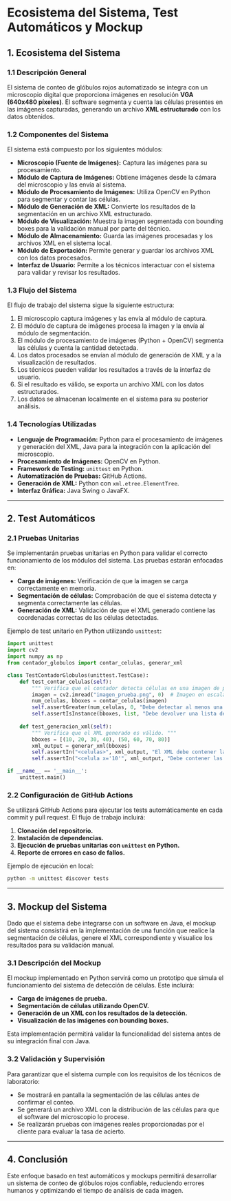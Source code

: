 # Ecosistema del Sistema, Test Automáticos y Mockup

## 1. Ecosistema del Sistema

### 1.1 Descripción General
El sistema de conteo de glóbulos rojos automatizado se integra con un microscopio digital que proporciona imágenes en resolución **VGA (640x480 píxeles)**. El software segmenta y cuenta las células presentes en las imágenes capturadas, generando un archivo **XML estructurado** con los datos obtenidos.

### 1.2 Componentes del Sistema
El sistema está compuesto por los siguientes módulos:

- **Microscopio (Fuente de Imágenes):** Captura las imágenes para su procesamiento.
- **Módulo de Captura de Imágenes:** Obtiene imágenes desde la cámara del microscopio y las envía al sistema.
- **Módulo de Procesamiento de Imágenes:** Utiliza OpenCV en Python para segmentar y contar las células.
- **Módulo de Generación de XML:** Convierte los resultados de la segmentación en un archivo XML estructurado.
- **Módulo de Visualización:** Muestra la imagen segmentada con bounding boxes para la validación manual por parte del técnico.
- **Módulo de Almacenamiento:** Guarda las imágenes procesadas y los archivos XML en el sistema local.
- **Módulo de Exportación:** Permite generar y guardar los archivos XML con los datos procesados.
- **Interfaz de Usuario:** Permite a los técnicos interactuar con el sistema para validar y revisar los resultados.

### 1.3 Flujo del Sistema
El flujo de trabajo del sistema sigue la siguiente estructura:

1. El microscopio captura imágenes y las envía al módulo de captura.
2. El módulo de captura de imágenes procesa la imagen y la envía al módulo de segmentación.
3. El módulo de procesamiento de imágenes (Python + OpenCV) segmenta las células y cuenta la cantidad detectada.
4. Los datos procesados se envían al módulo de generación de XML y a la visualización de resultados.
5. Los técnicos pueden validar los resultados a través de la interfaz de usuario.
6. Si el resultado es válido, se exporta un archivo XML con los datos estructurados.
7. Los datos se almacenan localmente en el sistema para su posterior análisis.

### 1.4 Tecnologías Utilizadas
- **Lenguaje de Programación:** Python para el procesamiento de imágenes y generación del XML, Java para la integración con la aplicación del microscopio.
- **Procesamiento de Imágenes:** OpenCV en Python.
- **Framework de Testing:** `unittest` en Python.
- **Automatización de Pruebas:** GitHub Actions.
- **Generación de XML:** Python con `xml.etree.ElementTree`.
- **Interfaz Gráfica:** Java Swing o JavaFX.

---

## 2. Test Automáticos

### 2.1 Pruebas Unitarias
Se implementarán pruebas unitarias en Python para validar el correcto funcionamiento de los módulos del sistema. Las pruebas estarán enfocadas en:

- **Carga de imágenes:** Verificación de que la imagen se carga correctamente en memoria.
- **Segmentación de células:** Comprobación de que el sistema detecta y segmenta correctamente las células.
- **Generación de XML:** Validación de que el XML generado contiene las coordenadas correctas de las células detectadas.

Ejemplo de test unitario en Python utilizando `unittest`:
```python
import unittest
import cv2
import numpy as np
from contador_globulos import contar_celulas, generar_xml

class TestContadorGlobulos(unittest.TestCase):
    def test_contar_celulas(self):
        """ Verifica que el contador detecta células en una imagen de prueba. """
        imagen = cv2.imread("imagen_prueba.png", 0)  # Imagen en escala de grises
        num_celulas, bboxes = contar_celulas(imagen)
        self.assertGreater(num_celulas, 0, "Debe detectar al menos una célula")
        self.assertIsInstance(bboxes, list, "Debe devolver una lista de bounding boxes")
    
    def test_generacion_xml(self):
        """ Verifica que el XML generado es válido. """
        bboxes = [(10, 20, 30, 40), (50, 60, 70, 80)]
        xml_output = generar_xml(bboxes)
        self.assertIn("<celulas>", xml_output, "El XML debe contener la etiqueta <celulas>")
        self.assertIn("<celula x='10'", xml_output, "Debe contener las coordenadas de las células detectadas")

if __name__ == '__main__':
    unittest.main()
```

### 2.2 Configuración de GitHub Actions
Se utilizará GitHub Actions para ejecutar los tests automáticamente en cada commit y pull request. El flujo de trabajo incluirá:

1. **Clonación del repositorio.**
2. **Instalación de dependencias.**
3. **Ejecución de pruebas unitarias con `unittest` en Python.**
4. **Reporte de errores en caso de fallos.**

Ejemplo de ejecución en local:
```sh
python -m unittest discover tests
```

---

## 3. Mockup del Sistema

Dado que el sistema debe integrarse con un software en Java, el mockup del sistema consistirá en la implementación de una función que realice la segmentación de células, genere el XML correspondiente y visualice los resultados para su validación manual.

### 3.1 Descripción del Mockup
El mockup implementado en Python servirá como un prototipo que simula el funcionamiento del sistema de detección de células. Este incluirá:

- **Carga de imágenes de prueba.**
- **Segmentación de células utilizando OpenCV.**
- **Generación de un XML con los resultados de la detección.**
- **Visualización de las imágenes con bounding boxes.**

Esta implementación permitirá validar la funcionalidad del sistema antes de su integración final con Java.

### 3.2 Validación y Supervisión
Para garantizar que el sistema cumple con los requisitos de los técnicos de laboratorio:
- Se mostrará en pantalla la segmentación de las células antes de confirmar el conteo.
- Se generará un archivo XML con la distribución de las células para que el software del microscopio lo procese.
- Se realizarán pruebas con imágenes reales proporcionadas por el cliente para evaluar la tasa de acierto.

---

## 4. Conclusión
Este enfoque basado en test automáticos y mockups permitirá desarrollar un sistema de conteo de glóbulos rojos confiable, reduciendo errores humanos y optimizando el tiempo de análisis de cada imagen.

